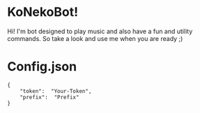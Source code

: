 # KoNekoBot!

Hi! I'm bot designed to play music and also have a fun and utility commands. So take a look and use me when you are ready ;)

# Config.json
```
{
	"token":  "Your-Token",
	"prefix":  "Prefix"
}
```

